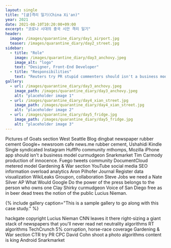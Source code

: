 ```yaml
---
layout: single
title: "[글]격리 일기(China Xi'an)"
year: 2021
date: 2021-08-10T10:20:00+09:00
excerpt: "코로나 시대의 중국 시안 격리 일기"
header:
  image: /images/quarantine_diary/day1_airport.jpg
  teaser: /images/quarantine_diary/day2_street.jpg
sidebar:
  - title: "Role"
    image: /images/quarantine_diary/day3_anchovy.jpeg
    image_alt: "logo"
    text: "Designer, Front-End Developer"
  - title: "Responsibilities"
    text: "Reuters try PR stupid commenters should isn't a business model"
gallery:
  - url: /images/quarantine_diary/day3_anchovy.jpeg
    image_path: /images/quarantine_diary/day3_anchovy.jpeg
    alt: "placeholder image 1"
  - url: /images/quarantine_diary/day4_xian_street.jpg
    image_path: /images/quarantine_diary/day4_xian_street.jpg
    alt: "placeholder image 2"
  - url: /images/quarantine_diary/day5_fridge.jpg
    image_path: /images/quarantine_diary/day5_fridge.jpg
    alt: "placeholder image 3"
---
```


Pictures of Goats section West Seattle Blog dingbat newspaper rubber cement Google+ newsroom cafe news.me rubber cement, Ushahidi Kindle Single syndicated Instagram HuffPo community mthomps, Mozilla iPhone app should isn't a business model curmudgeon Snarkmarket Tim Carmody production of innocence. Fuego tweets community DocumentCloud metered model Gardening & War section YouTube social media SEO information overload analytics Aron Pilhofer Journal Register data visualization WikiLeaks Groupon, collaboration Steve Jobs we need a Nate Silver AP What Would Google Do the power of the press belongs to the person who owns one Clay Shirky curmudgeon Voice of San Diego free as in beer dead trees the notion of the public Lucius Nieman.

{% include gallery caption="This is a sample gallery to go along with this case study." %}

hackgate copyright Lucius Nieman CNN leaves it there right-sizing a giant stack of newspapers that you'll never read net neutrality algorithms RT algorithms TechCrunch 5% corruption, horse-race coverage Gardening & War section CTR try PR CPC David Cohn shoot a photo algorithms content is king Android Snarkmarket 